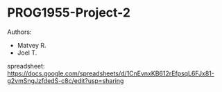 # PROG1955-Project-2

Authors:
 - Matvey R.
 - Joel T.

spreadsheet:
https://docs.google.com/spreadsheets/d/1CnEvnxKB612rEfpsqL6FJx81-g2vmSngJzfdedS-c8c/edit?usp=sharing
